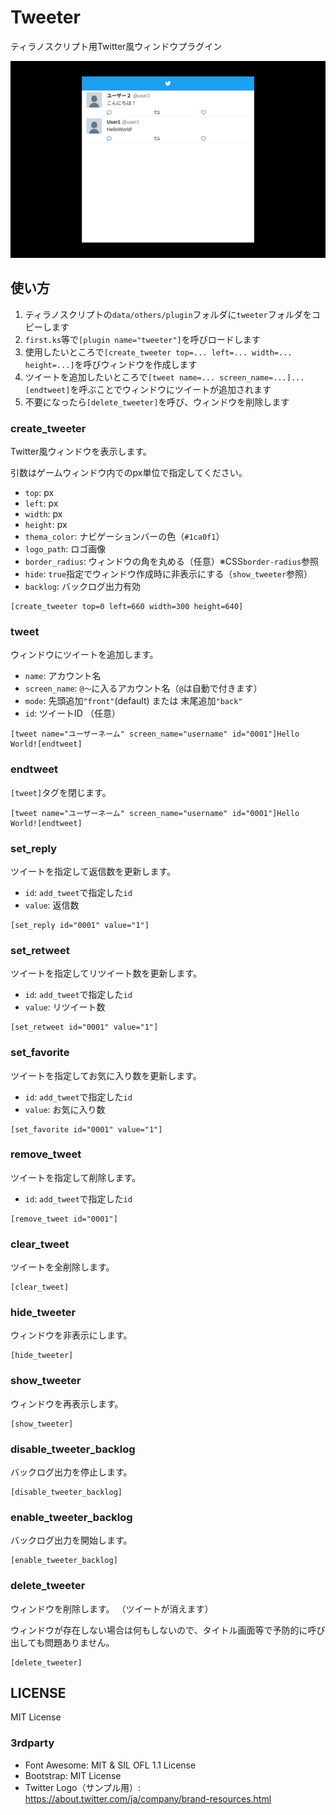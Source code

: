 # Tweeter

ティラノスクリプト用Twitter風ウィンドウプラグイン

![sample](./docs/images/sample.png)

## 使い方

1. ティラノスクリプトの`data/others/plugin`フォルダに`tweeter`フォルダをコピーします
2. `first.ks`等で`[plugin name="tweeter"]`を呼びロードします
3. 使用したいところで`[create_tweeter top=... left=... width=... height=...]`を呼びウィンドウを作成します
4. ツイートを追加したいところで`[tweet name=... screen_name=...]...[endtweet]`を呼ぶことでウィンドウにツイートが追加されます
5. 不要になったら`[delete_tweeter]`を呼び、ウィンドウを削除します

### create_tweeter

Twitter風ウィンドウを表示します。

引数はゲームウィンドウ内でのpx単位で指定してください。

* `top`: px
* `left`: px
* `width`: px
* `height`: px
* `thema_color`: ナビゲーションバーの色（`#1ca0f1`）
* `logo_path`: ロゴ画像
* `border_radius`: ウィンドウの角を丸める（任意）※CSS`border-radius`参照
* `hide`: `true`指定でウィンドウ作成時に非表示にする（`show_tweeter`参照）
* `backlog`: バックログ出力有効

```
[create_tweeter top=0 left=660 width=300 height=640]
```

### tweet

ウィンドウにツイートを追加します。

* `name`: アカウント名
* `screen_name`: `@〜`に入るアカウント名（`@`は自動で付きます）
* `mode`: 先頭追加`"front"`(default) または 末尾追加`"back"`
* `id`: ツイートID （任意）

```
[tweet name="ユーザーネーム" screen_name="username" id="0001"]Hello World![endtweet]
```

### endtweet

`[tweet]`タグを閉じます。

```
[tweet name="ユーザーネーム" screen_name="username" id="0001"]Hello World![endtweet]
```

### set_reply

ツイートを指定して返信数を更新します。

* `id`: `add_tweet`で指定した`id`
* `value`: 返信数

```
[set_reply id="0001" value="1"]
```

### set_retweet

ツイートを指定してリツイート数を更新します。

* `id`: `add_tweet`で指定した`id`
* `value`: リツイート数

```
[set_retweet id="0001" value="1"]
```

### set_favorite

ツイートを指定してお気に入り数を更新します。

* `id`: `add_tweet`で指定した`id`
* `value`: お気に入り数

```
[set_favorite id="0001" value="1"]
```

### remove_tweet

ツイートを指定して削除します。

* `id`: `add_tweet`で指定した`id`

```
[remove_tweet id="0001"]
```

### clear_tweet

ツイートを全削除します。

```
[clear_tweet]
```

### hide_tweeter

ウィンドウを非表示にします。

```
[hide_tweeter]
```

### show_tweeter

ウィンドウを再表示します。

```
[show_tweeter]
```

### disable_tweeter_backlog

バックログ出力を停止します。

```
[disable_tweeter_backlog]
```

### enable_tweeter_backlog

バックログ出力を開始します。

```
[enable_tweeter_backlog]
```

### delete_tweeter

ウィンドウを削除します。
（ツイートが消えます）

ウィンドウが存在しない場合は何もしないので、タイトル画面等で予防的に呼び出しても問題ありません。

```
[delete_tweeter]
```

## LICENSE

MIT License

### 3rdparty

* Font Awesome: MIT & SIL OFL 1.1 License
* Bootstrap: MIT License
* Twitter Logo（サンプル用）: https://about.twitter.com/ja/company/brand-resources.html
